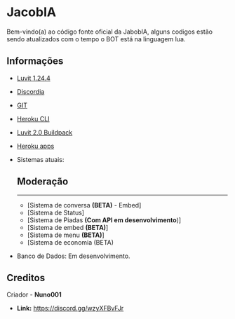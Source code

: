 # JacobIA
Bem-vindo(a) ao código fonte oficial da JabobIA, alguns codigos estão sendo atualizados com o tempo o BOT está na linguagem lua.

## Informações
- [Luvit 1.24.4 ](https://luvit.io/install.html)
- [Discordia](https://github.com/SinisterRectus/Discordia)
- [GIT](https://git-scm.com)
- [Heroku CLI](https://devcenter.heroku.com/articles/heroku-cli#download-and-install)
- [Luvit 2.0 Buildpack](https://elements.heroku.com/buildpacks/squeek502/heroku-buildpack-luvit#buildpack-instructions)
- [Heroku apps](https://dashboard.heroku.com/apps)
- Sistemas atuais: 
  
  ## Moderação ##
  ---
  - [Sistema de conversa **(BETA)** - Embed]
  - [Sistema de Status]
  - [Sistema de Piadas **(Com API em desenvolvimento**)]
  - [Sistema de embed **(BETA)**]
  - [Sistema de menu **(BETA)**] 
  - [Sistema de economia (BETA)
  
- Banco de Dados: Em desenvolvimento.

## Creditos
Criador - **Nuno001**

- **Link:** [https://discord.gg/wzyXFBvFJr ](https://discord.gg/M8gwNKqaXC)
